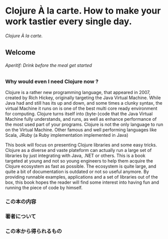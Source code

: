 # Clojure À la carte. How to make your work tastier every single day.

###### Clojure À la carte. 

## Welcome

###### Aperitif: Drink before the meal get started

### Why would even I need Clojure now ? 

Clojure is a rather new programming language, that appeared in 2007, created by Rich Hickey, originally targeting the Java Virtual Machine. While Java had and still has its up and down, and some times a clunky syntax, the virtual Machine it runs on is one of the best multi core ready environment for computing. 
Clojure turns itself into (byte-)code that the Java Virtual Machine fully understands, and runs, as well as enhance performance of the most used part of your programs. 
Clojure is not the only language to run on the Virtual Machine. Other famous and well performing languages like Scala, JRuby (a Ruby implementation implemented in Java)

This book will focus on presenting Clojure libraries and some easy tricks. Clojure as a diverse and vaste plateform can actually run a large set of libraries by just integrating with Java, .NET or others.
This is a book targeted at young and not so young engineers to help them acquire the Clojure ecosystem as fast as possible. The ecosystem is quite large, and quite a bit of documentation is outdated or not so useful anymore. By providing runnable examples, applications and a set of libraries out of the box, this book hopes the reader will find some interest into having fun and running the piece of code by himself. 

### この本の内容
### 著者について
### この本から得られるもの